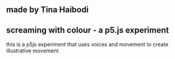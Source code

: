 
## made by Tina Haibodi


## screaming with colour - a p5.js experiment

this is a p5js experiment that uses voices and movement to create illustrative movement

